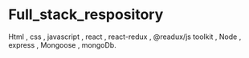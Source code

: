 # Full_stack_respository
Html , css , javascript , react , react-redux , @readux/js toolkit , Node , express , Mongoose , mongoDb.

